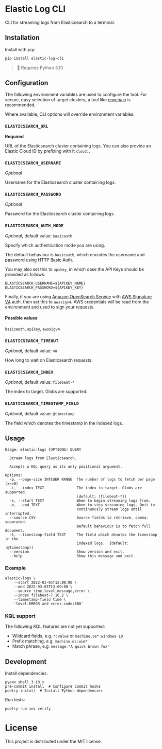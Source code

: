 # Elastic Log CLI

CLI for streaming logs from Elasticsearch to a terminal.

## Installation

Install with `pip`:

```bash
pip install elastic-log-cli
```

> :memo: Requires Python 3.10


## Configuration

The following environment variables are used to configure the tool. For secure, easy selection of target clusters, a tool like [envchain](https://github.com/sorah/envchain) is recommended.

Where available, CLI options will override environment variables.

<!-- generated env. vars. start -->
### `ELASTICSEARCH_URL`

**Required**

URL of the Elasticsearch cluster containing logs. You can also provide an Elastic Cloud ID by prefixing with it `cloud:`.

### `ELASTICSEARCH_USERNAME`

*Optional*

Username for the Elasticsearch cluster containing logs.

### `ELASTICSEARCH_PASSWORD`

*Optional*

Password for the Elasticsearch cluster containing logs.

### `ELASTICSEARCH_AUTH_MODE`

*Optional*, default value: `basicauth`

Specify which authentication mode you are using.

The default behaviour is `basicauth`, which encodes the username and password using HTTP Basic Auth.

You may also set this to `apikey`, in which case the API Keys should be provided as follows:

```
ELASTICSEARCH_USERNAME=${APIKEY_NAME}
ELASTICSEARCH_PASSWORD=${APIKEY_KEY}
```

Finally, if you are using [Amazon OpenSearch Service](https://aws.amazon.com/opensearch-service/) with [AWS Signature V4](https://docs.aws.amazon.com/general/latest/gr/signature-version-4.html) auth, then set this to `awssigv4`. AWS credentials will be read from the environment and used to sign your requests.


#### Possible values

`basicauth`, `apikey`, `awssigv4`

### `ELASTICSEARCH_TIMEOUT`

*Optional*, default value: `40`

How long to wait on Elasticsearch requests.

### `ELASTICSEARCH_INDEX`

*Optional*, default value: `filebeat-*`

The index to target. Globs are supported.

### `ELASTICSEARCH_TIMESTAMP_FIELD`

*Optional*, default value: `@timestamp`

The field which denotes the timestamp in the indexed logs.
<!-- generated env. vars. end -->

## Usage

<!-- generated usage start -->
```
Usage: elastic-logs [OPTIONS] QUERY

  Stream logs from Elasticsearch.

  Accepts a KQL query as its only positional argument.

Options:
  -p, --page-size INTEGER RANGE  The number of logs to fetch per page  [x>=0]
  -i, --index TEXT               The index to target. Globs are supported.
                                 [default: (filebeat-*)]
  -s, --start TEXT               When to begin streaming logs from.
  -e, --end TEXT                 When to stop streaming logs. Omit to
                                 continuously stream logs until interrupted.
  --source CSV                   Source fields to retrieve, comma-separated.
                                 Default behaviour is to fetch full document.
  -t, --timestamp-field TEXT     The field which denotes the timestamp in the
                                 indexed logs.  [default: (@timestamp)]
  --version                      Show version and exit.
  --help                         Show this message and exit.

```
<!-- generated usage end -->


### Example

```shell
elastic-logs \
    --start 2022-03-05T12:00:00 \
    --end 2022-03-05T13:00:00 \
    --source time,level,message,error \
    --index filebeat-7.16.2 \
    --timestamp-field time \
    'level:ERROR and error.code:500'
```

### KQL support

The following KQL features are not yet supported:

- Wildcard fields, e.g. `*:value` or `machine.os*:windows 10`
- Prefix matching, e.g. `machine.os:win*`
- Match phrase, e.g. `message:"A quick brown fox"`

## Development

Install dependencies:

```shell
pyenv shell 3.10.x
pre-commit install  # Configure commit hooks
poetry install  # Install Python dependencies
```

Run tests:

```shell
poetry run inv verify
```

# License
This project is distributed under the MIT license.

